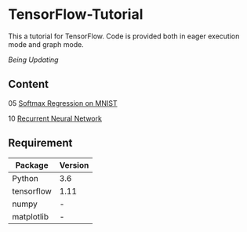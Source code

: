 # TensorFlow-Tutorial

This a tutorial for TensorFlow. Code is provided both in eager execution mode and graph mode.

*Being Updating*

## Content

05 [Softmax Regression on MNIST](https://github.com/jaydu1/TensorFlow-Tutorial/tree/master/05%20Softmax%20Regression%20on%20MNIST)

10 [Recurrent Neural Network](https://github.com/jaydu1/TensorFlow-Tutorial/tree/master/10%20Recurrent%20Neural%20Network)

## Requirement
Package | Version
---|---
Python | 3.6
tensorflow | 1.11
numpy | -
matplotlib | -
